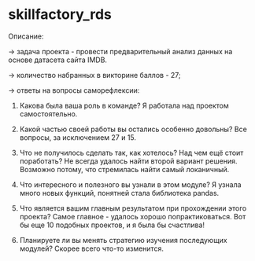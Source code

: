 # skillfactory_rds

Описание:

→ задача проекта - провести предварительный анализ данных на основе датасета сайта IMDB.

→ количество набранных в викторине баллов - 27;

→ ответы на вопросы саморефлексии:

1. Какова была ваша роль в команде?
Я работала над проектом самостоятельно.

2. Какой частью своей работы вы остались особенно довольны?
Все вопросы, за исключением 27 и 15.

3. Что не получилось сделать так, как хотелось? Над чем ещё стоит поработать?
Не всегда удалось найти второй вариант решения. Возможно потому, что стремилась найти самый локаничный.

4. Что интересного и полезного вы узнали в этом модуле?
Я узнала много новых функций, понятней стала библиотека pandas.

5. Что является вашим главным результатом при прохождении этого проекта?
Самое главное - удалось хорошо попрактиковаться. Вот бы еще 10 подобных проектов, и я была бы счастлива!

6. Планируете ли вы менять стратегию изучения последующих модулей?
Скорее всего что-то изменится.
